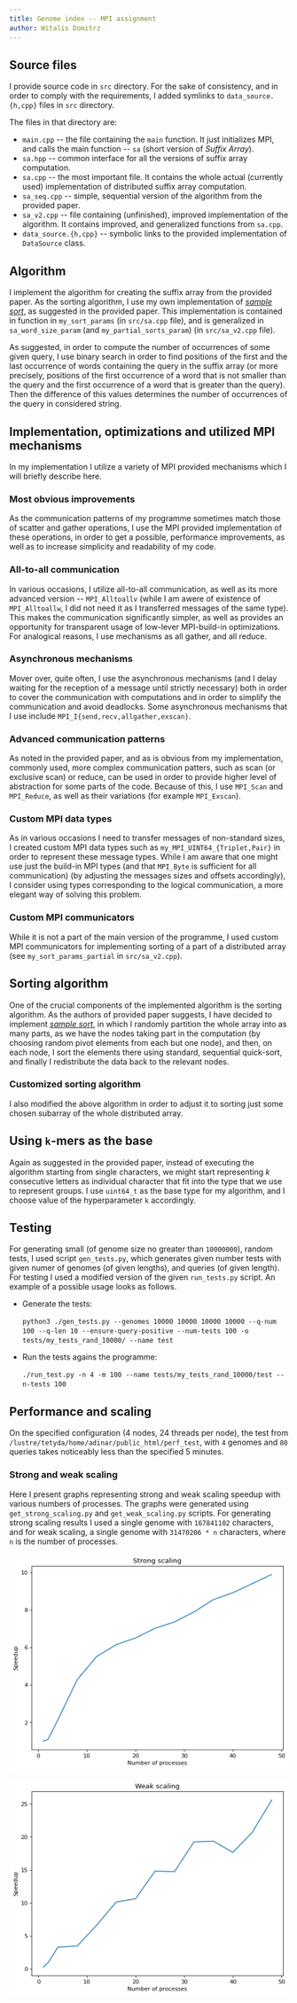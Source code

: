 ```yaml
---
title: Genome index -- MPI assignment
author: Witalis Domitrz
---
```


## Source files

I provide source code in `src` directory. For the sake of consistency, and in order to comply with the requirements, I added symlinks to `data_source.{h,cpp}` files in `src` directory.

The files in that directory are:

* `main.cpp` -- the file containing the `main` function. It just initializes MPI, and calls the main function -- `sa` (short version of *Suffix Array*).
* `sa.hpp` -- common interface for all the versions of suffix array computation.
* `sa.cpp` -- the most important file. It contains the whole actual (currently used) implementation of distributed suffix array computation.
* `sa_seq.cpp` -- simple, sequential version of the algorithm from the provided paper.
* `sa_v2.cpp` -- file containing (unfinished), improved implementation of the algorithm. It contains improved, and generalized functions from `sa.cpp`.
* `data_source.{h,cpp}` -- symbolic links to the provided implementation of `DataSource` class.

## Algorithm

I implement the algorithm for creating the suffix array from the provided paper. As the sorting algorithm, I use my own implementation of [*sample sort*](https://en.wikipedia.org/wiki/Samplesort), as suggested in the provided paper. This implementation is contained in function in `my_sort_params` (in `src/sa.cpp` file), and is generalized in `sa_word_size_param` (and `my_partial_sorts_param`) (in `src/sa_v2.cpp` file).

As suggested, in order to compute the number of occurrences of some given query, I use binary search in order to find positions of the first and the last occurrence of words containing the query in the suffix array (or more precisely, positions of the first occurrence of a word that is not smaller than the query and the first occurrence of a word that is greater than the query). Then the difference of this values determines the number of occurrences of the query in considered string.

## Implementation, optimizations and utilized MPI mechanisms

In my implementation I utilize a variety of MPI provided mechanisms which I will briefly describe here.

### Most obvious improvements

As the communication patterns of my programme sometimes match those of scatter and gather operations, I use the MPI provided implementation of these operations, in order to get a possible, performance improvements, as well as to increase simplicity and readability of my code.

### All-to-all communication

In various occasions, I utilize all-to-all communication, as well as its more advanced version -- `MPI_Alltoallv` (while I am awere of existence of `MPI_Alltoallw`, I did not need it as I transferred messages of the same type). This makes the communication significantly simpler, as well as provides an opportunity for transparent usage of low-lever MPI-build-in optimizations. For analogical reasons, I use mechanisms as all gather, and all reduce.

### Asynchronous mechanisms

Mover over, quite often, I use the asynchronous mechanisms (and I delay waiting for the reception of a message until strictly necessary) both in order to cover the communication with computations and in order to simplify the communication and avoid deadlocks. Some asynchronous mechanisms that I use include `MPI_I{send,recv,allgather,exscan}`.

### Advanced communication patterns

As noted in the provided paper, and as is obvious from my implementation, commonly used, more complex communication patters, such as scan (or exclusive scan) or reduce, can be used in order to provide higher level of abstraction for some parts of the code. Because of this, I use `MPI_Scan` and `MPI_Reduce`, as well as their variations (for example `MPI_Exscan`).

### Custom MPI data types

As in various occasions I need to transfer messages of non-standard sizes, I created custom MPI data types such as `my_MPI_UINT64_{Triplet,Pair}` in order to represent these message types. While I am aware that one might use just the build-in MPI types (and that `MPI_Byte` is sufficient for all communication) (by adjusting the messages sizes and offsets accordingly), I consider using types corresponding to the logical communication, a more elegant way of solving this problem.

### Custom MPI communicators

While it is not a part of the main version of the programme, I used custom MPI communicators for implementing sorting of a part of a distributed array (see `my_sort_params_partial` in `src/sa_v2.cpp`).

## Sorting algorithm

One of the crucial components of the implemented algorithm is the sorting algorithm. As the authors of provided paper suggests, I have decided to implement [*sample sort*](https://en.wikipedia.org/wiki/Samplesort), in which I randomly partition the whole array into as many parts, as we have the nodes taking part in the computation (by choosing random pivot elements from each but one node), and then, on each node, I sort the elements there using standard, sequential quick-sort, and finally I redistribute the data back to the relevant nodes.

### Customized sorting algorithm

I also modified the above algorithm in order to adjust it to sorting just some chosen subarray of the whole distributed array.

## Using `k`-mers as the base

Again as suggested in the provided paper, instead of executing the algorithm starting from single characters, we might start representing $k$ consecutive letters as individual character that fit into the type that we use to represent groups. I use `uint64_t` as the base type for my algorithm, and I choose value of the hyperparameter `k` accordingly.

## Testing

For generating small (of genome size no greater than `10000000`), random tests, I used script `gen_tests.py`, which generates given number tests with given numer of genomes (of given lengths), and queries (of given length). For testing I used a modified version of the given `run_tests.py` script. An example of a possible usage looks as follows.

* Generate the tests:

    `python3 ./gen_tests.py --genomes 10000 10000 10000 10000 --q-num 100 --q-len 10 --ensure-query-positive --num-tests 100 -o tests/my_tests_rand_10000/ --name test`

* Run the tests agains the programme:

    `./run_test.py -n 4 -m 100 --name tests/my_tests_rand_10000/test --n-tests 100`

## Performance and scaling

On the specified configuration (4 nodes, 24 threads per node), the test from `/lustre/tetyda/home/adinar/public_html/perf_test`, with `4` genomes and `80` queries takes noticeably less than the specified 5 minutes.

### Strong and weak scaling

Here I present graphs representing strong and weak scaling speedup with various numbers of processes. The graphs were generated using `get_strong_scaling.py` and `get_weak_scaling.py` scripts. For generating strong scaling results I used a single genome with `167841102` characters, and for weak scaling, a single genome with `31470206 * n` characters, where `n` is the number of processes.

![Graph representing strong scaling](./strong_scaling.png)

![Graph representing weak scaling](./weak_scaling.png)

